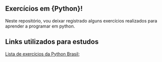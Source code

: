 ##  Exercícios em <strong>{Python}!</strong>
Neste repositório, vou deixar registrado alguns exercícios realizados para aprender a programar em python.

## Links utilizados para estudos
[Lista de exercícios da Python Brasil;
](https://wiki.python.org.br/ListaDeExercicios)

